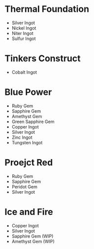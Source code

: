 
# Thermal Foundation

* Silver Ingot
* Nickel Ingot
* Niter Ingot
* Sulfur Ingot

# Tinkers Construct

* Cobalt Ingot

# Blue Power

* Ruby Gem
* Sapphire Gem
* Amethyst Gem
* Green Sapphire Gem
* Copper Ingot
* Silver Ingot
* Zinc Ingot
* Tungsten Ingot

# Proejct Red

* Ruby Gem
* Sapphire Gem
* Peridot Gem
* Silver Ingot

# Ice and Fire

* Copper Ingot
* Silver Ingot
* Sapphire Gem (WIP)
* Amethyst Gem (WIP)
